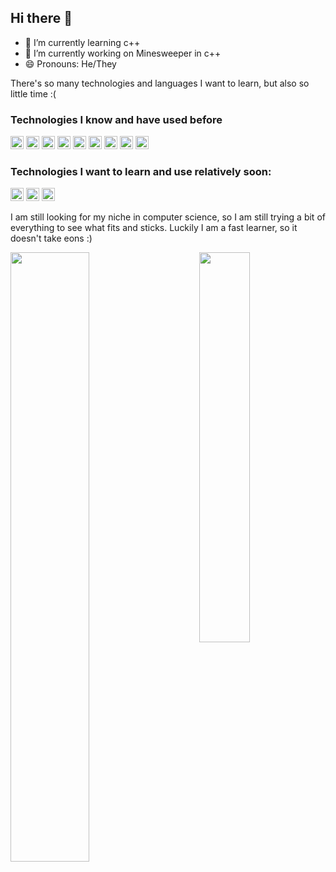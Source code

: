 ## Hi there 👋

<!--
Here are some ideas to get you started:

- 🔭 I’m currently working on ...
- 🌱 I’m currently learning ...
- 👯 I’m looking to collaborate on ...
- 🤔 I’m looking for help with ...
- 💬 Ask me about ...
- 📫 How to reach me: ...
- 😄 Pronouns: ...
- ⚡ Fun fact: ...
-->

- 🌱 I’m currently learning c++
- 🔭 I’m currently working on Minesweeper in c++
- 😄 Pronouns: He/They

There's so many technologies and languages I want to learn, but also so little time :(

### Technologies I know and have used before

<a href="https://www.python.org/" target="_blank" title="Python"><img src="https://github.com/get-icon/geticon/raw/master/icons/python.svg" alt="Python" width="21px" height="21px"></a>
<a href="https://www.java.com/" target="_blank" title="Java"><img src="https://github.com/get-icon/geticon/raw/master/icons/java.svg" alt="Java" width="21px" height="21px"></a>
<a href="https://developer.mozilla.org/en-US/docs/Web/JavaScript" target="_blank" title="JavaScript"><img src="https://github.com/get-icon/geticon/raw/master/icons/javascript.svg" alt="JavaScript" width="21px" height="21px"></a>
<a href="https://nodejs.org/" target="_blank" title="Node.js"><img src="https://github.com/get-icon/geticon/raw/master/icons/nodejs-icon.svg" alt="Node.js" width="21px" height="21px"></a>
<a href="https://vuejs.org/" target="_blank" title="Vue.js"><img src="https://github.com/get-icon/geticon/raw/master/icons/vue.svg" alt="Vue.js" width="21px" height="21px"></a>
<a href="https://www.electronjs.org/" target="_blank" title="Electron"><img src="https://github.com/get-icon/geticon/raw/master/icons/electron.svg" alt="Electron" width="21px" height="21px"></a>
<a href="https://www.w3.org/TR/CSS/" target="_blank" title="CSS3"><img src="https://github.com/get-icon/geticon/raw/master/icons/css-3.svg" alt="CSS3" width="21px" height="21px"></a>
<a href="https://sass-lang.com/" target="_blank" title="Sass"><img src="https://github.com/get-icon/geticon/raw/master/icons/sass.svg" alt="Sass" width="21px" height="21px"></a>
<a href="https://www.w3.org/TR/html5/" target="_blank" title="HTML5"><img src="https://github.com/get-icon/geticon/raw/master/icons/html-5.svg" alt="HTML5" width="21px" height="21px"></a>

### Technologies I want to learn and use relatively soon:

<a href="https://www.rust-lang.org/" target="_blank" title="Rust"><img src="https://github.com/get-icon/geticon/raw/master/icons/rust.svg" alt="Rust" width="21px" height="21px"></a>
<a href="https://isocpp.org/" target="_blank" title="C++"><img src="https://github.com/get-icon/geticon/raw/master/icons/c-plusplus.svg" alt="C++" width="21px" height="21px"></a>
<a href="https://www.qt.io/" title="Qt"><img src="https://github.com/get-icon/geticon/raw/master/icons/qt.svg" alt="Qt" width="21px" height="21px"></a>

I am still looking for my niche in computer science, so I am still trying a bit of everything to see what fits and sticks. Luckily I am a fast learner, so it doesn't take eons :)

<img align="left" src="https://github-readme-stats.vercel.app/api?username=RitzGit&show_icons=true&theme=jolly" width="50%"/>
<img align="right" src="https://github-readme-stats.vercel.app/api/top-langs/?username=RitzGit&layout=compact&theme=jolly" width="40%"/>
